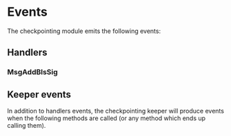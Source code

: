 # Events

The checkpointing module emits the following events:

## Handlers

### MsgAddBlsSig

## Keeper events

In addition to handlers events, the checkpointing keeper will produce events when the following methods are called (or any method which ends up calling them).
